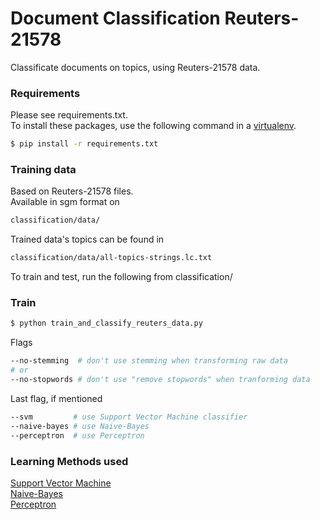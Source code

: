 # Document Classification Reuters-21578 
Classificate documents on topics, using Reuters-21578 data.



### Requirements
Please see requirements.txt.
<br />
To install these packages, use the following command in a <a href="http://docs.python-guide.org/en/latest/dev/virtualenvs/" target="_blank"> virtualenv</a>.
```bash
$ pip install -r requirements.txt
```

### Training data
Based on Reuters-21578 files.
<br />
Available in sgm format on 
```bash
classification/data/ 
```
Trained data's topics can be found in
```bash
classification/data/all-topics-strings.lc.txt
```
To train and test, run the following 
from classification/
### Train 
```bash
$ python train_and_classify_reuters_data.py 
```
Flags
```bash
--no-stemming  # don't use stemming when transforming raw data 
# or
--no-stopwords # don't use "remove stopwords" when tranforming data 
```
Last flag, if mentioned
```bash
--svm         # use Support Vector Machine classifier 
--naive-bayes # use Naive-Bayes
--perceptron  # use Perceptron
```

### Learning Methods used 
<a href="https://en.wikipedia.org/wiki/Support_vector_machine"> Support Vector Machine </a> <br />
<a href="https://en.wikipedia.org/wiki/Naive_Bayes_classifier#Multinomial_naive_Bayes"> Naive-Bayes </a> <br />
<a href="https://en.wikipedia.org/wiki/Perceptron"> Perceptron </a>
